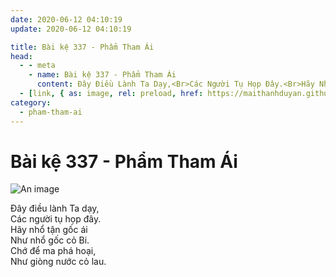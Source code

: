 ```yaml
---
date: 2020-06-12 04:10:19
update: 2020-06-12 04:10:19

title: Bài kệ 337 - Phẩm Tham Ái
head:
  - - meta
    - name: Bài kệ 337 - Phẩm Tham Ái
      content: Ðây Điều Lành Ta Dạy,<Br>Các Người Tụ Họp Đây.<Br>Hãy Nhổ Tận Gốc Ái<Br>Như Nhổ Gốc Cỏ Bi.<Br>Chớ Để Ma Phá Hoại,<Br>Như Giòng Nước Cỏ Lau.<Br>
  - [link, { as: image, rel: preload, href: https://maithanhduyan.github.io/kinh-phap-cu/img/pham-tham-ai/pham-tham-ai-337.jpg }]
category:
  - pham-tham-ai
---
```


# Bài kệ 337 - Phẩm Tham Ái

![An image](/img/pham-tham-ai/pham-tham-ai-337.jpg)

Ðây điều lành Ta dạy,<br>Các người tụ họp đây.<br>Hãy nhổ tận gốc ái<br>Như nhổ gốc cỏ Bi.<br>Chớ để ma phá hoại,<br>Như giòng nước cỏ lau.<br>
